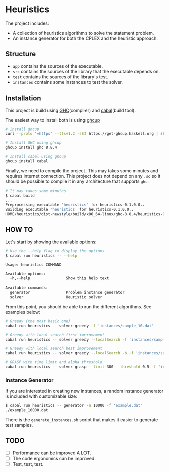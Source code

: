 # Heuristics

The project includes:

- A collection of heuristics algorithms to solve the statement problem.
- An instance generator for both the CPLEX and the heuristic approach.

## Structure

- `app` contains the sources of the executable.
- `src` contains the sources of the library that the executable depends on.
- `test` contains the sources of the library's test.
- `instances` contains some instances to test the solver.

## Installation

This project is build using [GHC](https://www.haskell.org/ghc/)(compiler) and [cabal](https://cabal.readthedocs.io/en/latest/index.html)(build tool).

The easiest way to install both is using [ghcup](https://gitlab.haskell.org/haskell/ghcup-hs)

``` sh
# Install ghcup
curl --proto '=https' --tlsv1.2 -sSf https://get-ghcup.haskell.org | sh

# Install GHC using ghcup
ghcup install ghc 8.8.4

# Install cabal using ghcup
ghcup install cabal
```

Finally, we need to compile the project. This may takes some minutes and requires internet connection. This project does not depend on any `.so` so it should be possible to compile it in any architecture that supports `ghc`. 

```sh
# It may takes some minutes
$ cabal build
...
Preprocessing executable 'heuristics' for heuristics-0.1.0.0..
Building executable 'heuristics' for heuristics-0.1.0.0..
HOME/heuristics/dist-newstyle/build/x86_64-linux/ghc-8.8.4/heuristics-0.1.0.0/x/heuristics/opt/build/heuristics/heuristics ...
```

## HOW TO

Let's start by showing the available options:

```sh
# Use the --help flag to display the options
$ cabal run heuristics -- --help

Usage: heuristics COMMAND

Available options:
  -h,--help                Show this help text

Available commands:
  generator                Problem instance generator
  solver                   Heuristic solver
```

From this point, you should be able to run the different algorithms. See examples below:

```sh
# Greedy (the most basic one)
cabal run heuristics -- solver greedy -f 'instances/sample_10.dat'

# Greedy with local search first improvement
cabal run heuristics -- solver greedy --localSearch -f 'instances/sample_10.dat'

# Greedy with local search best improvement
cabal run heuristics -- solver greedy --localSearch -b -f 'instances/sample_10.dat'

# GRASP with time limit and alpha threshold.
cabal run heuristics -- solver grasp --limit 300 --threshold 0.5 -f 'instances/sample_10.dat'
```

### Instance Generator

If you are interested in creating new instances, a random instance generator is included with customizable size:

```sh
$ cabal run heuristics -- generator -n 10000 -f 'example.dat'
./example_10000.dat
```

There is the `generate_instances.sh` script that makes it easier to generate test samples.

## TODO

- [ ] Performance can be improved A LOT.
- [ ] The code ergonomics can be improved.
- [ ] Test, test, test.
